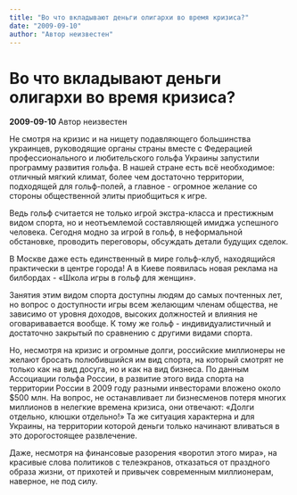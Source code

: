 ```yaml
---
title: "Во что вкладывают деньги олигархи во время кризиса?"
date: "2009-09-10"
author: "Автор неизвестен"
---
```


# Во что вкладывают деньги олигархи во время кризиса?

**2009-09-10** Автор неизвестен

Не смотря на кризис и на нищету подавляющего большинства украинцев, руководящие органы страны вместе с Федерацией профессионального и любительского гольфа Украины запустили программу развития гольфа. В нашей стране есть всё необходимое: отличный мягкий климат, более чем достаточно территории, подходящей для гольф-полей, а главное - огромное желание со стороны общественной элиты приобщиться к игре.

Ведь гольф считается не только игрой экстра-класса и престижным видом спорта, но и неотъемлемой составляющей имиджа успешного человека. Сегодня модно за игрой в гольф, в неформальной обстановке, проводить переговоры, обсуждать детали будущих сделок.

В Москве даже есть единственный в мире гольф-клуб, находящийся практически в центре города! А в Киеве появилась новая реклама на билбордах - «Школа игры в гольф для женщин».

Занятия этим видом спорта доступны людям до самых почтенных лет, но вопрос о доступности игры всем желающим членам общества, не зависимо от уровня доходов, высоких должностей и влияния не оговаривавается вообще. К тому же гольф - индивидуалистичный и достаточно закрытый по сравнению с другими видами спорта.

Но, несмотря на кризис и огромные долги, российские миллионеры не желают бросать полюбившийся им вид спорта, на который смотрят не только как на вид досуга, но и как на вид бизнеса. По данным Ассоциации гольфа России, в развитие этого вида спорта на территории России в 2009 году разными инвесторами вложено около $500 млн. На вопрос, не останавливает ли бизнесменов потеря многих миллионов в нелегкие времена кризиса, они отвечают: «Долги отдельно, клюшки отдельно!» Та же ситуация характерна и для Украины, на территории которой деньги только начинают вливаться в это дорогостоящее развлечение.

Даже, несмотря на финансовые разорения «воротил этого мира», на красивые слова политиков с телеэкранов, отказаться от праздного образа жизни, от прихотей и привычек современным миллионерам, наверное, не под силу.